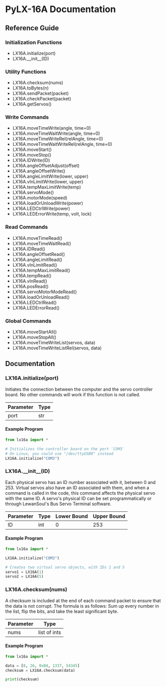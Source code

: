 # PyLX-16A Documentation

## Reference Guide

### Initialization Functions
* LX16A.initialize(port)
* LX16A.\_\_init\_\_(ID)

### Utility Functions
* LX16A.checksum(nums)
* LX16A.toBytes(n)
* LX16A.sendPacket(packet)
* LX16A.checkPacket(packet)
* LX16A.getServos()

### Write Commands
* LX16A.moveTimeWrite(angle, time=0)
* LX16A.moveTimeWaitWrite(angle, time=0)
* LX16A.moveTimeWriteRel(relAngle, time=0)
* LX16A.moveTimeWaitWriteRel(relAngle, time=0)
* LX16A.moveStart()
* LX16A.moveStop()
* LX16A.IDWrite(ID)
* LX16A.angleOffsetAdjust(offset)
* LX16A.angleOffsetWrite()
* LX16A.angleLimitWrite(lower, upper)
* LX16A.vInLimitWrite(lower, upper)
* LX16A.tempMaxLimitWrite(temp)
* LX16A.servoMode()
* LX16A.motorMode(speed)
* LX16A.loadOrUnloadWrite(power)
* LX16A.LEDCtrlWrite(power)
* LX16A.LEDErrorWrite(temp, volt, lock)

### Read Commands
* LX16A.moveTimeRead()
* LX16A.moveTimeWaitRead()
* LX16A.IDRead()
* LX16A.angleOffsetRead()
* LX16A.angleLimitRead()
* LX16A.vInLimitRead()
* LX16A.tempMaxLimitRead()
* LX16A.tempRead()
* LX16A.vInRead()
* LX16A.posRead()
* LX16A.servoMotorModeRead()
* LX16A.loadOrUnloadRead()
* LX16A.LEDCtrlRead()
* LX16A.LEDErrorRead()


### Global Commands
* LX16A.moveStartAll()
* LX16A.moveStopAll()
* LX16A.moveTimeWriteList(servos, data)
* LX16A.moveTimeWriteListRel(servos, data)

## Documentation

### LX16A.initialize(port)
Initiates the connection between the computer and the servo controller board. No other commands will work if this function is not called.

| Parameter | Type |
| --------- | ---- |
| port      | str  |

#### Example Program
```python
from lx16a import *

# Initializes the controller board on the port `COM3`
# On Linux, you could use "/dev/ttyUSB0" instead
LX16A.initialize("COM3")
```

### LX16A.\_\_init\_\_(ID)
Each physical servo has an ID number associated with it, between 0 and 253. Virtual servos also have an ID associated with them, and when a command is called in the code, this command affects the physical servo with the same ID. A servo's physical ID can be set programmatically or through LewanSoul's Bus Servo Terminal software.

| Parameter | Type | Lower Bound | Upper Bound |
| --------- | ---- | ----------- | ----------- |
| ID        | int  | 0           | 253         |

#### Example Program
```python
from lx16a import *

LX16A.initialize("COM3")

# Creates two virtual servo objects, with IDs 1 and 5
servo1 = LX16A(1)
servo2 = LX16A(5)
```

### LX16A.checksum(nums)
A checksum is included at the end of each command packet to ensure that the data is not corrupt. The formula is as follows: Sum up every number in the list, flip the bits, and take the least significant byte.

| Parameter | Type         |
| --------- | ------------ |
| nums      | list of ints |

#### Example Program
```python
from lx16a import *

data = [8, 26, 0xB4, 1337, 54345]
checksum = LX16A.checksum(data)

print(checksum)
```
